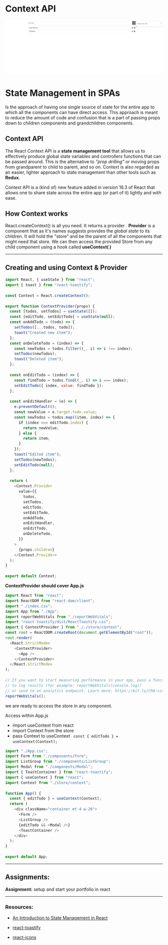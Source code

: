 # Context API

![enter image description here](./todos.png)

# State Management in SPAs

Is the approach of having one single source of state for the entire app to which all the components can have direct access.
This approach is meant to reduce the amount of code and confusion that is a part of passing props down to children components and grandchildren components.

## Context API

The React Context API is a **state management tool** that allows us to effectively produce global state variables and controllers functions that can be passed around. This is the alternative to _"prop drilling"_ or moving props from grandparent to child to parent, and so on. Context is also regarded as an easier, lighter approach to state management than other tools such as **Redux**.

Context API is a (kind of) new feature added in version 16.3 of React that allows one to share state across the entire app (or part of it) lightly and with ease.

## How Context works

React.createContext() is all you need. It returns a provider . **Provider** is a component that as it's names suggests provides the _global state_ to its children. It will hold the "store" and be the parent of all the components that might need that store.
We can then access the provided Store from any child component using a hook called **useContext( )**

---

## Creating and using Context & Provider

```js
import React, { useState } from "react";
import { toast } from "react-toastify";

const Context = React.createContext();

export function ContextProvider(props) {
  const [todos, setTodos] = useState([]);
  const [editTodo, setEditTodo] = useState(null);
  const onAddTodo = (todo) => {
    setTodos([...todos, todo]);
    toast("Created new item");
  };
  const onDeleteTodo = (index) => {
    const newTodos = todos.filter((_, i) => i !== index);
    setTodos(newTodos);
    toast("Deleted item");
  };

  const onEditTodo = (index) => {
    const findTodo = todos.find((_, i) => i === index);
    setEditTodo({ index, value: findTodo });
  };

  const onEditHandler = (e) => {
    e.preventDefault();
    const newValue = e.target.todo.value;
    const newTodos = todos.map((item, index) => {
      if (index === editTodo.index) {
        return newValue;
      } else {
        return item;
      }
    });
    toast("Edited item");
    setTodos(newTodos);
    setEditTodo(null);
  };

  return (
    <Context.Provider
      value={{
        todos,
        setTodos,
        editTodo,
        setEditTodo,
        onAddTodo,
        onEditHandler,
        onEditTodo,
        onDeleteTodo,
      }}
    >
      {props.children}
    </Context.Provider>
  );
}

export default Context;
```

**ContextProvider should cover App.js**

```js
import React from "react";
import ReactDOM from "react-dom/client";
import "./index.css";
import App from "./App";
import reportWebVitals from "./reportWebVitals";
import "react-toastify/dist/ReactToastify.css";
import { ContextProvider } from "././store/context";
const root = ReactDOM.createRoot(document.getElementById("root"));
root.render(
  <React.StrictMode>
    <ContextProvider>
      <App />
    </ContextProvider>
  </React.StrictMode>
);

// If you want to start measuring performance in your app, pass a function
// to log results (for example: reportWebVitals(console.log))
// or send to an analytics endpoint. Learn more: https://bit.ly/CRA-vitals
reportWebVitals();
```

we are ready to access the store in any component.

Access within App.js

- import useContext from react
- import Context from the store
- pass Context to useContext ` const { editTodo } = useContext(Context);`

```js
import "./App.css";
import Form from "./components/Form";
import ListGroup from "./components/ListGroup";
import Modal from "./components/Modal";
import { ToastContainer } from "react-toastify";
import { useContext } from "react";
import Context from "./store/context";

function App() {
  const { editTodo } = useContext(Context);
  return (
    <div className="container mt-4 w-20">
      <Form />
      <ListGroup />
      {editTodo && <Modal />}
      <ToastContainer />
    </div>
  );
}

export default App;
```

---

## Assignments:

**Assignment:** setup and start your portfolio in react

---

### Resources:

- [An Introduction to State Management in React](https://javascript.plainenglish.io/state-management-in-react-48d16d162442)

- [react-toastify](https://www.npmjs.com/package/react-toastify)
- [react-icons](https://react-icons.github.io/react-icons)
